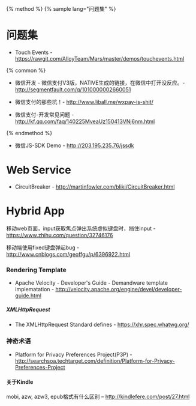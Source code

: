 {% method %}
{% sample lang="问题集" %}

# 问题集

* Touch Events - https://rawgit.com/AlloyTeam/Mars/master/demos/touchevents.html

{% common %}

* 微信开发 - 微信支付V3版，NATIVE生成的链接，在微信中打开没反应。- http://segmentfault.com/q/1010000002660051

* 微信支付的那些坑！- http://www.liball.me/wxpay-is-shit/

* 微信支付-开发常见问题 - http://kf.qq.com/faq/140225MveaUz150413VNj6nm.html

{% endmethod %}

* 微信JS-SDK Demo - http://203.195.235.76/jssdk


# Web Service

* CircuitBreaker - http://martinfowler.com/bliki/CircuitBreaker.html

# Hybrid App

移动web页面，input获取焦点弹出系统虚拟键盘时，挡住input - https://www.zhihu.com/question/32746176

移动端使用fixed键盘弹起bug - http://www.cnblogs.com/geoffgu/p/6396922.html


### Rendering Template

* Apache Velocity - Developer's Guide - Demandware template implematation - http://velocity.apache.org/engine/devel/developer-guide.html

##### XMLHttpRequest

* The XMLHttpRequest Standard defines - https://xhr.spec.whatwg.org/

### 神奇术语

* Platform for Privacy Preferences Project(P3P) -http://searchsoa.techtarget.com/definition/Platform-for-Privacy-Preferences-Project

#### 关于Kindle

mobi, azw, azw3, epub格式有什么区别 – http://kindlefere.com/post/27.html